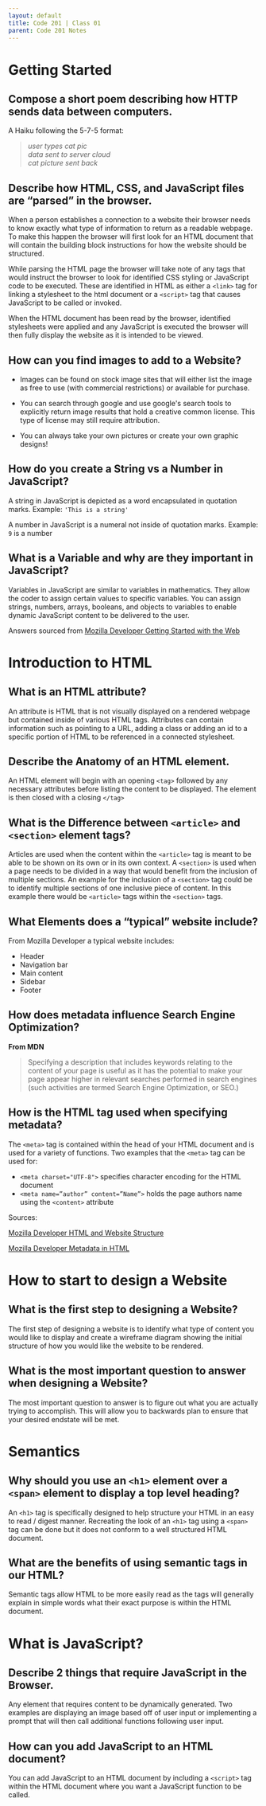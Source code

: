 ```yaml
---
layout: default
title: Code 201 | Class 01
parent: Code 201 Notes
---
```


# Getting Started

## Compose a short poem describing how HTTP sends data between computers.

A Haiku following the 5-7-5 format:

> *user types cat pic  
data sent to server cloud  
cat picture sent back*

## Describe how HTML, CSS, and JavaScript files are “parsed” in the browser.

When a person establishes a connection to a website their browser needs to know exactly what type of information to return as a readable webpage. To make this happen the browser will first look for an HTML document that will contain the building block instructions for how the website should be structured.

While parsing the HTML page the browser will take note of any tags that would instruct the browser to look for identified CSS styling or JavaScript code to be executed. These are identified in HTML as either a `<link>` tag for linking a stylesheet to the html document or a `<script>` tag that causes JavaScript to be called or invoked.

When the HTML document has been read by the browser, identified stylesheets were applied and any JavaScript is  executed the browser will then fully display the website as it is intended to be viewed.

## How can you find images to add to a Website?

* Images can be found on stock image sites that will either list the image as free to use (with commercial restrictions) or available for purchase. 

* You can search through google and use google's search tools to explicitly return image results that hold a creative common license. This type of license may still require attribution. 
 
* You can always take your own pictures or create your own graphic designs!


## How do you create a String vs a Number in JavaScript?

A string in JavaScript is depicted as a word encapsulated in quotation marks.
Example: `'This is a string'`

A number in JavaScript is a numeral not inside of quotation marks.
Example: `9` is a number

## What is a Variable and why are they important in JavaScript?

Variables in JavaScript are similar to variables in mathematics. They allow the coder to assign certain values to specific variables. You can assign strings, numbers, arrays, booleans, and objects to variables to enable dynamic JavaScript content to be delivered to the user.

Answers sourced from [Mozilla Developer Getting Started with the Web](https://developer.mozilla.org/en-US/docs/Learn/Getting_started_with_the_web)


# Introduction to HTML

## What is an HTML attribute?

An attribute is HTML that is not visually displayed on a rendered webpage but contained inside of various HTML tags. Attributes can contain information such as pointing to a URL, adding a class or adding an id to a specific portion of HTML to be referenced in a connected stylesheet.

## Describe the Anatomy of an HTML element.

An HTML element will begin with an opening `<tag>` followed by any necessary attributes before listing the content to be displayed. The element is then closed with a closing `</tag>`


## What is the Difference between `<article>` and `<section>` element tags?

Articles are used when the content within the `<article>` tag is meant to be able to be shown on its own or in its own context. A `<section>` is used when a page needs to be divided in a way that would benefit from the inclusion of multiple sections. An example for the inclusion of a `<section>` tag could be to identify multiple sections of one inclusive piece of content. In this example there would be `<article>` tags within the `<section>` tags.

## What Elements does a “typical” website include?

From Mozilla Developer a typical website includes:

* Header
* Navigation bar
* Main content
* Sidebar
* Footer

## How does metadata influence Search Engine Optimization?

**From MDN**

> Specifying a description that includes keywords relating to the content of your page is useful as it has the potential to make your page appear higher in relevant searches performed in search engines (such activities are termed Search Engine Optimization, or SEO.)

## How is the <meta> HTML tag used when specifying metadata?

The `<meta>` tag is contained within the head of your HTML document and is used for a variety of functions. Two examples that the `<meta>`  tag can be used for:

* `<meta charset="UTF-8">` specifies character encoding for the HTML document
* `<meta name=”author” content=”Name”>` holds the page authors name using the `<content>` attribute

Sources:

[Mozilla Developer HTML and Website Structure](https://developer.mozilla.org/en-US/docs/Learn/HTML/Introduction_to_HTML/Document_and_website_structure)

[Mozilla Developer Metadata in HTML](https://developer.mozilla.org/en-US/docs/Learn/HTML/Introduction_to_HTML/The_head_metadata_in_HTML)


# How to start to design a Website

## What is the first step to designing a Website?

The first step of designing a website is to identify what type of content you would like to display and create a wireframe diagram showing the initial structure of how you would like the website to be rendered.

## What is the most important question to answer when designing a Website?

The most important question to answer is to figure out what you are actually trying to accomplish. This will allow you to backwards plan to ensure that your desired endstate will be met.

# Semantics

## Why should you use an `<h1>` element over a `<span>` element to display a top level heading?

An `<h1>` tag is specifically designed to help structure your HTML in an easy to read / digest manner. Recreating the look of an `<h1>` tag using a `<span>` tag can be done but it does not conform to a well structured HTML document.

## What are the benefits of using semantic tags in our HTML?

Semantic tags allow HTML to be more easily read as the tags will generally explain in simple words what their exact purpose is within the HTML document.

# What is JavaScript?

## Describe 2 things that require JavaScript in the Browser.

Any element that requires content to be dynamically generated. Two examples are displaying an image based off of user input or implementing a prompt that will then call additional functions following user input.

## How can you add JavaScript to an HTML document?

You can add JavaScript to an HTML document by including a `<script>` tag within the HTML document where you want a JavaScript function to be called.
